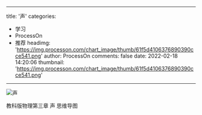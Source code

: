 
---
title: '声'
categories: 
 - 学习
 - ProcessOn
 - 推荐
headimg: 'https://img.processon.com/chart_image/thumb/61f5d4106376890390cce541.png'
author: ProcessOn
comments: false
date: 2022-02-18 14:20:06
thumbnail: 'https://img.processon.com/chart_image/thumb/61f5d4106376890390cce541.png'
---

<div>   
<img class="thumb" alt="声" src="https://img.processon.com/chart_image/thumb/61f5d4106376890390cce541.png" referrerpolicy="no-referrer">
<p>教科版物理第三章 声 思维导图</p>  
</div>
            